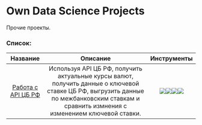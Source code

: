 # Own Data Science Projects
 Прочие проекты.

###  Список:
| Название | Описание | Инструменты |
| :--------: | :-------: |:-------: |
|[Работа с API ЦБ РФ](https://github.com/Jilopchick/Data-Science/tree/main/Own-projects/Test-task-for-the-bank)|Используя API ЦБ РФ, получить актуальные курсы валют, получить данные о ключевой ставке ЦБ РФ, выгрузить данные по межбанковским ставкам и сравнить измнения с изменением ключевой ставки.|<img src="https://img.shields.io/badge/Pandas-black?style=flat-square&logo=pandas&logoColor=orange"/><img src="https://img.shields.io/badge/MatPlotlib-black?style=flat-square"/><img src="https://img.shields.io/badge/Requests-black?style=flat-square"/><img src="https://img.shields.io/badge/Datetime-black?style=flat-square"/>|
